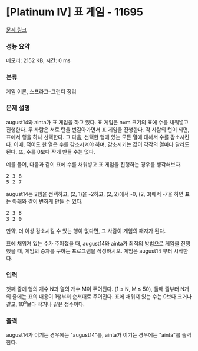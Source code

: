 # [Platinum IV] 표 게임 - 11695 

[문제 링크](https://www.acmicpc.net/problem/11695) 

### 성능 요약

메모리: 2152 KB, 시간: 0 ms

### 분류

게임 이론, 스프라그–그런디 정리

### 문제 설명

<p>august14와 ainta가 표 게임을 하고 있다. 표 게임은 n×m 크기의 표에 수를 채워넣고 진행한다. 두 사람은 서로 턴을 번갈아가면서 표 게임을 진행한다. 각 사람의 턴이 되면, 표에서 행을 하나 선택한다. 그 다음, 선택한 행에 있는 모든 열에 대해서 수를 감소시킨다. 이때, 적어도 한 열은 수를 감소시켜야 하며, 감소시키는 값이 각각의 열마다 달라도 된다. 또, 수를 0보다 작게 만들 수는 없다.</p>

<p>예를 들어, 다음과 같이 표에 수를 채워넣고 표 게임을 진행하는 경우를 생각해보자.</p>

<pre>2 3 8
5 2 7</pre>

<p>august14는 2행을 선택하고, (2, 1)을 -2하고, (2, 2)에서 -0, (2, 3)에서 -7을 하면 표는 아래와 같이 변하게 만들 수 있다.</p>

<pre>2 3 8
3 2 0</pre>

<p>만약, 더 이상 감소시킬 수 있는 행이 없다면, 그 사람이 게임의 패자가 된다.</p>

<p>표에 채워져 있는 수가 주어졌을 때, august14와 ainta가 최적의 방법으로 게임을 진행했을 때, 게임의 승자를 구하는 프로그램을 작성하시오. 게임은 august14 부터 시작한다.</p>

### 입력 

 <p>첫째 줄에 행의 개수 N과 열의 개수 M이 주어진다. (1 ≤ N, M ≤ 50), 둘째 줄부터 N개의 줄에는 표의 내용이 1행부터 순서대로 주어진다. 표에 채워져 있는 수는 0보다 크거나 같고, 10<sup>9</sup>보다 작거나 같은 정수이다.</p>

### 출력 

 <p>august14가 이기는 경우에는 "august14"를, ainta가 이기는 경우에는 "ainta"를 출력한다.</p>

